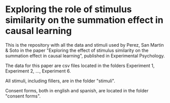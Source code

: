 
# Exploring the role of stimulus similarity on the summation effect in causal learning

This is the repository with all the data and stimuli used by Perez, San Martin & Soto in the paper "Exploring the effect of stimulus similarity on the summation effect in causal learning", published in Experimental Psychology.

The data for this paper are csv files located in the folders Experiment 1, Experiment 2, ..., Experiment 6.

All stimuli, including fillers, are in the folder "stimuli".

Consent forms, both in english and spanish, are located in the folder "consent forms".

